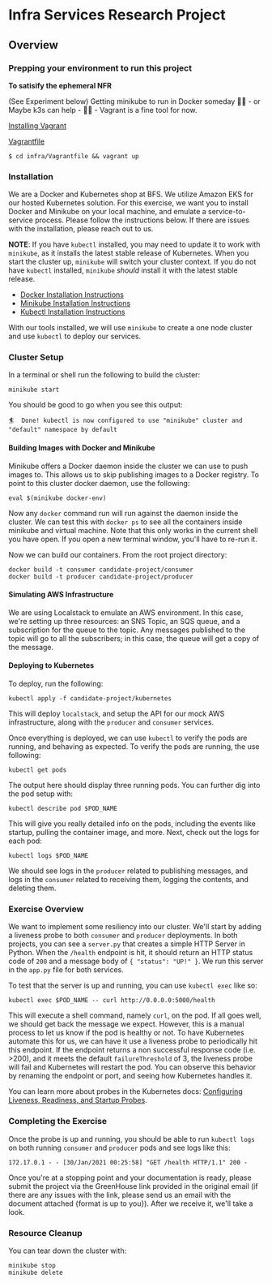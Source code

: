 # Infra Services Research Project

## Overview

### Prepping your environment to run this project

__To satisify the ephemeral NFR__

(See Experiment below) 
Getting minikube to run in Docker someday 🤷‍♂️ - or Maybe k3s can help - 🙋‍♂️ - Vagrant is a fine tool for now.

[Installing Vagrant](https://www.vagrantup.com/docs/installation)

[Vagrantfile](https://github.com/mhackersu/infra-services-tech-interview-project/blob/master/infra/Vagrantfile)

```
$ cd infra/Vagrantfile && vagrant up
```

### Installation

We are a Docker and Kubernetes shop at BFS.  We utilize Amazon EKS for our hosted Kubernetes solution. For this exercise, we want you to install Docker and Minikube on your local machine, and emulate a service-to-service process.  Please follow the instructions below.  If there are issues with the installation, please reach out to us.

**NOTE**: If you have `kubectl` installed, you may need to update it to work with `minikube`, as it installs the latest stable release of Kubernetes.  When you start the cluster up, `minikube` will switch your cluster context.  If you do not have `kubectl` installed, `minikube` _should_ install it with the latest stable release.  

- [Docker Installation Instructions](https://docs.docker.com/compose/install/)
- [Minikube Installation Instructions](https://minikube.sigs.k8s.io/docs/start/)
- [Kubectl Installation Instructions](https://kubernetes.io/docs/tasks/tools/install-kubectl/)

With our tools installed, we will use `minikube` to create a one node cluster and use `kubectl` to deploy our services.

### Cluster Setup
In a terminal or shell run the following to build the cluster:
```
minikube start
```

You should be good to go when you see this output:

```
🏄  Done! kubectl is now configured to use "minikube" cluster and "default" namespace by default
```

#### Building Images with Docker and Minikube
Minikube offers a Docker daemon inside the cluster we can use to push images to.  This allows us to skip publishing images to a Docker registry.  To point to this cluster docker daemon, use the following:

```
eval $(minikube docker-env)
```

Now any `docker` command run will run against the daemon inside the cluster.  We can test this with `docker ps` to see all the containers inside minikube and virtual machine.  Note that this only works in the current shell you have open.  If you open a new terminal window, you'll have to re-run it.

Now we can build our containers.  From the root project directory:

```
docker build -t consumer candidate-project/consumer
docker build -t producer candidate-project/producer
```

#### Simulating AWS Infrastructure
We are using Localstack to emulate an AWS environment.  In this case, we're setting up three resources: an SNS Topic, an SQS queue, and a subscription for the queue to the topic.  Any messages published to the topic will go to all the subscribers; in this case, the queue will get a copy of the message.


#### Deploying to Kubernetes

To deploy, run the following:

```
kubectl apply -f candidate-project/kubernetes
```

This will deploy `localstack`, and setup the API for our mock AWS infrastructure, along with the `producer` and `consumer` services.

Once everything is deployed, we can use `kubectl` to verify the pods are running, and behaving as expected. To verify the pods are running, the use following:

```
kubectl get pods
```

The output here should display three running pods. You can further dig into the pod setup with:

```
kubectl describe pod $POD_NAME
```

This will give you really detailed info on the pods, including the events like startup, pulling the container image, and more.  Next, check out the logs for each pod:

```
kubectl logs $POD_NAME
```

We should see logs in the `producer` related to publishing messages, and logs in the `consumer` related to receiving them, logging the contents, and deleting them.

### Exercise Overview

We want to implement some resiliency into our cluster.  We'll start by adding a liveness probe to both `consumer` and `producer` deployments.  In both projects, you can see a `server.py` that creates a simple HTTP Server in Python.  When the `/health` endpoint is hit, it should return an HTTP status code of `200` and a message body of `{ "status": "UP!" }`.  We run this server in the `app.py` file for both services.

To test that the server is up and running, you can use `kubectl exec` like so:

```
kubectl exec $POD_NAME -- curl http://0.0.0.0:5000/health
```

This will execute a shell command, namely `curl`, on the pod.  If all goes well, we should get back the message we expect.  However, this is a manual process to let us know if the pod is healthy or not.  To have Kubernetes automate this for us, we can have it use a liveness probe to periodically hit this endpoint.  If the endpoint returns a non successful response code (i.e. >200), and it meets the default `failureThreshold` of 3, the liveness probe will fail and Kubernetes will restart the pod. You can observe this behavior by renaming the endpoint or port, and seeing how Kubernetes handles it.

You can learn more about probes in the Kubernetes docs: [Configuring Liveness, Readiness, and Startup Probes](https://kubernetes.io/docs/tasks/configure-pod-container/configure-liveness-readiness-startup-probes/).

### Completing the Exercise

Once the probe is up and running, you should be able to run `kubectl logs` on both running `consumer` and `producer` pods and see logs like this:

```
172.17.0.1 - - [30/Jan/2021 00:25:58] "GET /health HTTP/1.1" 200 -
```

 Once you're at a stopping point and your documentation is ready, please submit the project via the GreenHouse link provided in the original email (if there are any issues with the link, please send us an email with the document attached {format is up to you}).  After we receive it, we'll take a look.

### Resource Cleanup
You can tear down the cluster with:

```
minikube stop
minikube delete
```
